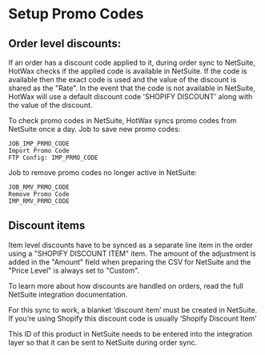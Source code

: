 # Setup Promo Codes

## Order level discounts:
If an order has a discount code applied to it, during order sync to NetSuite, HotWax checks if the applied code is available in NetSuite. If the code is available then the exact code is used and the value of the discount is shared as the "Rate". In the event that the code is not available in NetSuite, HotWax will use a default discount code 'SHOPIFY DISCOUNT' along with the value of the discount.

To check promo codes in NetSuite, HotWax syncs promo codes from NetSuite once a day.
Job to save new promo codes:
```
JOB_IMP_PRMO_CODE
Import Promo Code
FTP Config: IMP_PRMO_CODE
```

Job to remove promo codes no longer active in NetSuite:
```
JOB_RMV_PRMO_CODE
Remove Promo Code
IMP_RMV_PRMO_CODE
```

## Discount items
Item level discounts have to be synced as a separate line item in the order using a "SHOPIFY DISCOUNT ITEM" item. The amount of the adjustment is added in the "Amount" field when preparing the CSV for NetSuite and the "Price Level" is always set to "Custom".

To learn more about how discounts are handled on orders, read the full NetSuite integration documentation.

For this sync to work, a blanket ‘discount item’ must be created in NetSuite. If you’re using Shopify this discount code is usually ‘Shopify Discount Item’

This ID of this product in NetSuite needs to be entered into the integration layer so that it can be sent to NetSuite during order sync.

